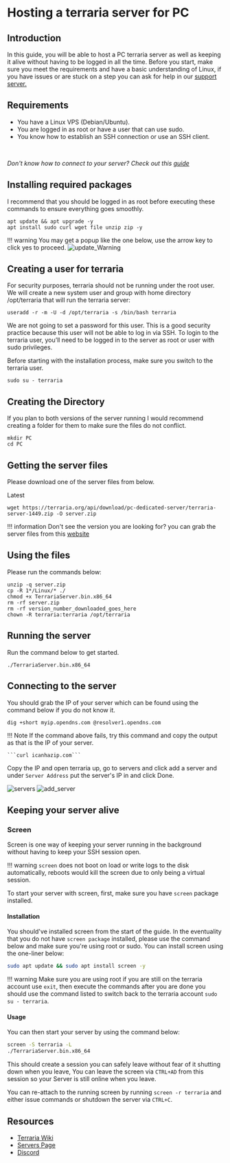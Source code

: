 # Hosting a terraria server for PC
## Introduction
In this guide, you will be able to host a PC terraria server as well as keeping it alive without having to be logged in all the time. Before you start, make sure you meet the requirements and have a basic understanding of Linux, if you have issues or are stuck on a step you can ask for help in our [support server.](https://discord.gg/jcKEyxn)


## Requirements 
* You have a Linux VPS (Debian/Ubuntu).
* You are logged in as root or have a user that can use sudo.
* You know how to establish an SSH connection or use an SSH client.
<br/>

*Don't know how to connect to your server? Check out this [guide](../../basics/first_login.md)*

## Installing required packages
I recommend that you should be logged in as root before executing these commands to ensure everything goes smoothly.

```
apt update && apt upgrade -y 
apt install sudo curl wget file unzip zip -y
```
!!! warning 
    You may get a popup like the one below, use the arrow key to click yes to proceed.
![update_Warning](./assets/update_warning.png)
## Creating a user for terraria
For security purposes, terraria should not be running under the root user. We will create a new system user and group with home directory /opt/terraria that will run the terraria server:

```
useradd -r -m -U -d /opt/terraria -s /bin/bash terraria
```
We are not going to set a password for this user. This is a good security practice because this user will not be able to log in via SSH. To login to the terraria user, you’ll need to be logged in to the server as root or user with sudo privileges.

Before starting with the installation process, make sure you switch to the terraria user.

```
sudo su - terraria
```

## Creating the Directory 
If you plan to both versions of the server running I would recommend creating a folder for them to make sure the files do not conflict.
```
mkdir PC
cd PC
```


## Getting the server files
Please download one of the server files from below.

Latest
```
wget https://terraria.org/api/download/pc-dedicated-server/terraria-server-1449.zip -O server.zip
```

!!! information
    Don't see the version you are looking for? you can grab the server files from this [website](https://terraria.gamepedia.com/Server#Downloads)

## Using the files
Please run the commands below:
```
unzip -q server.zip
cp -R 1*/Linux/* ./ 
chmod +x TerrariaServer.bin.x86_64 
rm -rf server.zip 
rm -rf version_number_downloaded_goes_here
chown -R terraria:terraria /opt/terraria

```

## Running the server
Run the command below to get started.
```
./TerrariaServer.bin.x86_64 
```
## Connecting to the server
You should grab the IP of your server which can be found using the command below if you do not know it.

```
dig +short myip.opendns.com @resolver1.opendns.com
```
!!! Note
    If the command above fails, try this command and copy the output as that is the IP of your server.

    ```curl icanhazip.com```
 Copy the IP and open terraria up, go to servers and click add a server and under `Server Address` put the server's IP in and click Done.

 ![servers](./assets/multiplayer.png)
 ![add_server](./assets/add_server.png)

## Keeping your server alive
### Screen

Screen is one way of keeping your server running in the background without having to keep your SSH session open.

!!! warning
    `screen` does not boot on load or write logs to the disk automatically, reboots would kill the screen due to only being a virtual session.

To start your server with screen, first, make sure you have `screen` package installed.

#### Installation
You should've installed screen from the start of the guide. In the eventuality that you do not have `screen package` installed, please use the command below and make sure you're using root or sudo. You can install screen using the one-liner below:
```bash
sudo apt update && sudo apt install screen -y
```
!!! warning
    Make sure you are using root if you are still on the terraria account use `exit`, then execute the commands after you are done you should use the command listed to switch back to the terraria account `sudo su - terraria`.
#### Usage
You can then start your server by using the command below:
```bash
screen -S terraria -L 
./TerrariaServer.bin.x86_64 
```
This should create a session you can safely leave without fear of it shutting down when you leave, 
You can leave the screen via `CTRL+AD` from this session so your Server is still online when you leave.

You can re-attach to the running screen by running `screen -r terraria` and either issue commands or shutdown the server via `CTRL+C`.
## Resources
* [Terraria Wiki](https://terraria.gamepedia.com/Terraria_Wiki)<br>
* [Servers Page](https://terraria.gamepedia.com/Server)<br>
* [Discord](https://discord.gg/terraria)<br>